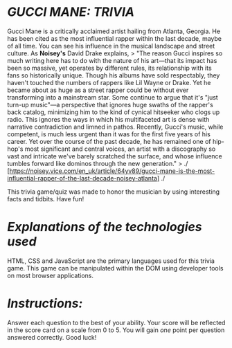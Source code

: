 # *GUCCI MANE: TRIVIA*
Gucci Mane is a critically acclaimed artist hailing from Atlanta, Georgia. He has been cited as the most influential rapper within the last decade, maybe of all time. You can see his influence in the musical landscape and street culture. As **Noisey's** David Drake explains, 
    > "The reason Gucci inspires so much writing here has to do with the nature of his art—that its impact has been so massive, yet operates by different rules, its relationship with its fans so historically unique. Though his albums have sold respectably, they haven't touched the numbers of rappers like Lil Wayne or Drake. Yet he became about as huge as a street rapper could be without ever transforming into a mainstream star. Some continue to argue that it's "just turn-up music"—a perspective that ignores huge swaths of the rapper's back catalog, minimizing him to the kind of cynical hitseeker who clogs up radio. This ignores the ways in which his multifaceted art is dense with narrative contradiction and limned in pathos. Recently, Gucci's music, while competent, is much less urgent than it was for the first five years of his career. Yet over the course of the past decade, he has remained one of hip-hop's most significant and central voices, an artist with a discography so vast and intricate we've barely scratched the surface, and whose influence tumbles forward like dominos through the new generation." > 
    ./ [https://noisey.vice.com/en_uk/article/64yv89/gucci-mane-is-the-most-influential-rapper-of-the-last-decade-noisey-atlanta] ./


This trivia game/quiz was made to honor the musician by using interesting facts and tidbits. Have fun!

# *Explanations of the technologies used*
HTML, CSS and JavaScript are the primary languages used for this trivia game. This game can be manipulated within the DOM using developer tools on most browser applications.


# *Instructions:*
Answer each question to the best of your ability. Your score will be reflected in the score card on a scale from 0 to 5. You will gain *one* point per question answered correctly. Good luck!
